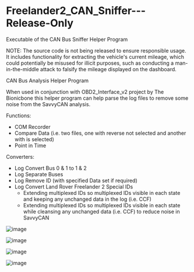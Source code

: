 # Freelander2_CAN_Sniffer---Release-Only
 Executable of the CAN Bus Sniffer Helper Program
 
 NOTE: The source code is not being released to ensure responsible usage. It includes functionality for extracting the vehicle's current mileage, which could potentially be misused for illicit purposes, such as conducting a man-in-the-middle attack to falsify the mileage displayed on the dashboard.

CAN Bus Analysis Helper Program

When used in conjunction with OBD2_Interface_v2 project by The Bionicbone this helper program can help parse the log files to remove some noise from the SavvyCAN analysis.

Functions:

- COM Recorder
- Compare Data (i.e. two files, one with reverse not selected and another with is selected)
- Point in Time


Converters:

- Log Convert Bus 0 & 1 to 1 & 2
- Log Separate Buses
- Log Remove ID (with specified Data set if required)
- Log Convert Land Rover Freelander 2 Special IDs
     - Extending multiplexed IDs so multiplexed IDs visible in each state and keeping any unchanged data in the log (i.e. CCF) 
     - Extending multiplexed IDs so multiplexed IDs visible in each state while cleansing any unchanged data (i.e. CCF) to reduce noise in SavvyCAN

![image](https://github.com/user-attachments/assets/1c78f58f-5d45-4d62-823e-51c9cacd8c16)

![image](https://github.com/user-attachments/assets/96aa986d-36b6-4492-ac2f-a1335cf78033)

![image](https://github.com/user-attachments/assets/46299210-2590-41c6-bcba-7c0d74ebcbbd)

![image](https://github.com/user-attachments/assets/067f7f2e-b3cc-4b93-87fb-58dda305da72)
